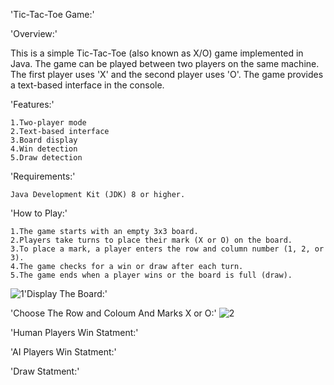 'Tic-Tac-Toe Game:'

'Overview:'

This is a simple Tic-Tac-Toe (also known as X/O) game implemented in Java. The game can be played between two players on the same machine. The first player uses 'X' and the second player uses 'O'. The game provides a text-based interface in the console.

'Features:'

    1.Two-player mode 
    2.Text-based interface
    3.Board display
    4.Win detection
    5.Draw detection

'Requirements:'

    Java Development Kit (JDK) 8 or higher.

'How to Play:'

    1.The game starts with an empty 3x3 board.
    2.Players take turns to place their mark (X or O) on the board.
    3.To place a mark, a player enters the row and column number (1, 2, or 3).
    4.The game checks for a win or draw after each turn.
    5.The game ends when a player wins or the board is full (draw).
  
     
![1](https://github.com/Pandiyanjiii/X-O-game/assets/106813106/5eae21b9-e1bf-4f7f-9ebd-6bd9b1403bac)'Display The Board:' 
     

'Choose The  Row and Coloum And Marks X or O:'
     ![2](https://github.com/Pandiyanjiii/X-O-game/assets/106813106/e1dc4698-3d2e-427f-ac1d-16af87969770)
    
'Human Players Win Statment:'

    

'AI Players Win Statment:'

    

'Draw Statment:'



